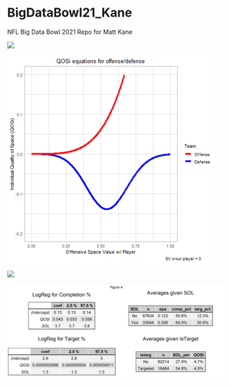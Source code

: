 # BigDataBowl21_Kane
NFL Big Data Bowl 2021 Repo for Matt Kane

![](animation_SV_2018090600_2624.gif)

![](QOSi_equations_anim2.gif)

![](animation_QOS_2018090600_2474.gif)

![](figure4.png)
